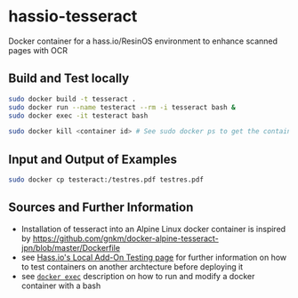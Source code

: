 # hassio-tesseract
Docker container for a hass.io/ResinOS environment to enhance scanned pages with OCR

## Build and Test locally
```bash
sudo docker build -t tesseract .
sudo docker run --name testeract --rm -i tesseract bash &
sudo docker exec -it testeract bash

sudo docker kill <container id> # See sudo docker ps to get the container id
```

## Input and Output of Examples
```bash
sudo docker cp testeract:/testres.pdf testres.pdf
```

## Sources and Further Information
* Installation of tesseract into an Alpine Linux docker container is inspired by https://github.com/gnkm/docker-alpine-tesseract-jpn/blob/master/Dockerfile
* see [Hass.io's Local Add-On Testing page](https://home-assistant.io/developers/hassio/addon_testing/) for further information on how to test containers on another archtecture before deploying it
* see [`docker exec`](https://docs.docker.com/engine/reference/commandline/exec) description on how to run and modify a docker container with a bash

